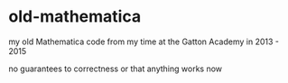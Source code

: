 # old-mathematica
my old Mathematica code from my time at the Gatton Academy in 2013 - 2015

no guarantees to correctness or that anything works now
